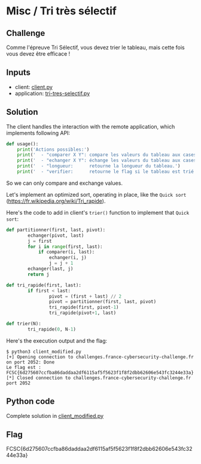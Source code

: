 # Misc / Tri très sélectif 

## Challenge
Comme l'épreuve Tri Sélectif, vous devez trier le tableau, mais cette fois vous devez être efficace !

## Inputs
- client: [client.py](./client.py)
- application: [tri-tres-selectif.py](./tri-tres-selectif.py)


## Solution
The client handles the interaction with the remote application, which implements following API:
```python
def usage():
	print('Actions possibles:')
	print('  - "comparer X Y": compare les valeurs du tableau aux cases X et Y, et retourne 1 si la valeur en X est inférieure ou égale à celle en Y, 0 sinon.')
	print('  - "echanger X Y": échange les valeurs du tableau aux cases X et Y, et affiche le taleau modifié.')
	print('  - "longueur:      retourne la longueur du tableau.')
	print('  - "verifier:      retourne le flag si le tableau est trié.')
```

So we can only compare and exchange values.

Let's implement an optimized sort, operating in place, like the `Quick sort` (https://fr.wikipedia.org/wiki/Tri_rapide).

Here's the code to add in client's `trier()` function to implement that `Quick sort`:
```python
def partitionner(first, last, pivot):
        echanger(pivot, last)
        j = first
        for i in range(first, last):
            if comparer(i, last):
                echanger(i, j)
                j = j + 1
        echanger(last, j)
        return j

def tri_rapide(first, last):
        if first < last:
                pivot = (first + last) // 2
                pivot = partitionner(first, last, pivot)
                tri_rapide(first, pivot-1)
                tri_rapide(pivot+1, last)

def trier(N):
        tri_rapide(0, N-1)
```

Here's the execution output and the flag:
```console
$ python3 client_modified.py
[+] Opening connection to challenges.france-cybersecurity-challenge.fr on port 2052: Done
Le flag est : FCSC{6d275607ccfba86daddaa2df6115af5f5623f1f8f2dbb62606e543fc3244e33a}
[*] Closed connection to challenges.france-cybersecurity-challenge.fr port 2052
```

## Python code
Complete solution in [client_modified.py](./client_modified.py)

## Flag
FCSC{6d275607ccfba86daddaa2df6115af5f5623f1f8f2dbb62606e543fc3244e33a}
